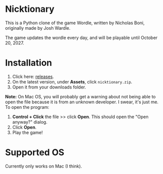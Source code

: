 # Nicktionary

This is a Python clone of the game Wordle, written by Nicholas Boni, originally made by Josh Wardle.

The game updates the wordle every day, and will be playable until October 20, 2027.

# Installation

1. Click here: [releases](https://github.com/shmaller/nicktionary/releases).
2. On the latest version, under **Assets**, click `nicktionary.zip`.
3. Open it from your downloads folder.

**Note:** On Mac OS, you will probably get a warning about not being able to open the file because it is from an unknown developer. I swear, it's just me. To open the program:

1. **Control + Click** the file >> click **Open**. This should open the "Open anyway?" dialog.
2. Click **Open**.
3. Play the game!

# Supported OS
Currently only works on Mac (I think).
